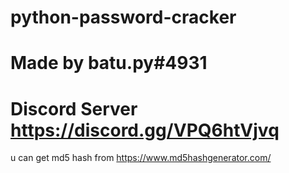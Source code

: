 # python-password-cracker
# Made by batu.py#4931
# Discord Server https://discord.gg/VPQ6htVjvq
u can get md5 hash from https://www.md5hashgenerator.com/
